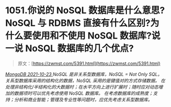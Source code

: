 <!--yml
category: 未分类
date: 0001-01-01 00:00:00
--->

# 1051.你说的 NoSQL 数据库是什么意思?NoSQL 与 RDBMS 直接有什么区别?为什么要使用和不使用 NoSQL 数据库?说一说 NoSQL 数据库的几个优点?

> 原文：[https://zwmst.com/5391.html](https://zwmst.com/5391.html)

   [ *MongoDB* ](https://zwmst.com/mongodb)*[ <time datetime="2021-10-24T06:36:28+08:00"> 2021-10-23 </time> ](https://zwmst.com/5391.html)  NoSQL 是非关系型数据库，NoSQL = Not Only SQL。
关系型数据库采用的结构化的数据，NoSQL 采用的是键值对的方式存储数据。
在处理非结构化/半结构化的大数据时；在水平方向上进行扩展时；随时应对动态增加的数据项时可以优先考虑使用 NoSQL 数据库。
在考虑数据库的成熟度；支持；分析和商业智能；管理及专业性等问题时，应优先考虑关系型数据库。*